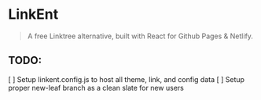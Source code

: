 # LinkEnt

> A free Linktree alternative, built with React for Github Pages & Netlify.

## TODO:
[  ] Setup linkent.config.js to host all theme, link, and config data
[  ] Setup proper new-leaf branch as a clean slate for new users
